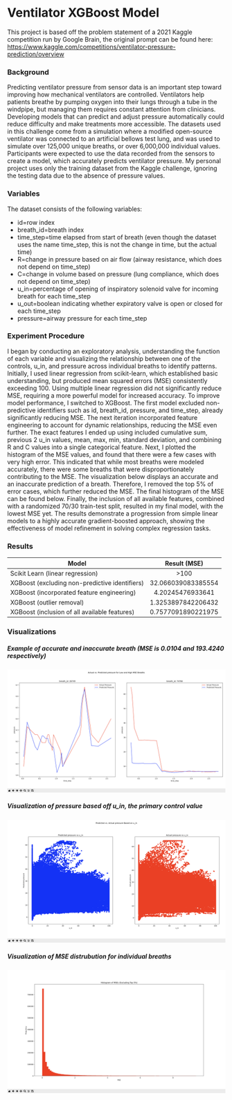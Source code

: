 # Ventilator XGBoost Model 

This project is based off the problem statement of a 2021 Kaggle competition run by Google Brain, the original prompt can be found here: <https://www.kaggle.com/competitions/ventilator-pressure-prediction/overview>

### Background

Predicting ventilator pressure from sensor data is an important step toward improving how mechanical ventilators are controlled. Ventilators help patients breathe by pumping oxygen into their lungs through a tube in the windpipe, but managing them requires constant attention from clinicians. Developing models that can predict and adjust pressure automatically could reduce difficulty and make treatments more accessible. The datasets used in this challenge come from a simulation where a modified open-source ventilator was connected to an artificial bellows test lung, and was used to simulate over 125,000 unique breaths, or over 6,000,000 individual values. Participants were expected to use the data recorded from the sensors to create a model, which accurately predicts ventilator pressure. My personal project uses only the training dataset from the Kaggle challenge, ignoring the testing data due to the absence of pressure values. 

### Variables 

The dataset consists of the following variables:

* id=row index
* breath_id=breath index
* time_step=time elapsed from start of breath (even though the dataset uses the name time_step, this is not the change in time, but the actual time)
* R=change in pressure based on air flow (airway resistance, which does not depend on time_step)
* C=change in volume based on pressure (lung compliance, which does not depend on time_step)
* u_in=percentage of opening of inspiratory solenoid valve for incoming breath for each time_step
* u_out=boolean indicating whether expiratory valve is open or closed for each time_step
* pressure=airway pressure for each time_step

### Experiment Procedure

I began by conducting an exploratory analysis, understanding the function of each variable and visualizing the relationship between one of the controls, u_in, and pressure across individual breaths to identify patterns.
​Initially, I used linear regression from scikit-learn, which established basic understanding, but produced mean squared errors (MSE) consistently exceeding 100. Using multiple linear regression did not significantly reduce MSE, requiring a more powerful model for increased accuracy. To improve model performance, I switched to XGBoost. The first model excluded non-predictive identifiers such as id, breath_id, pressure, and time_step, already significantly reducing MSE. The next iteration incorporated feature engineering to account for dynamic relationships, reducing the MSE even further. The exact features I ended up using included cumulative sum, previous 2 u_in values, mean, max, min, standard deviation, and combining R and C values into a single categorical feature. Next, I plotted the histogram of the MSE values, and found that there were a few cases with very high error. This indicated that while most breaths were modeled accurately, there were some breaths that were disproportionately contributing to the MSE. The visualization below displays an accurate and an inaccurate prediction of a breath. Therefore, I removed the top 5% of error cases, which further reduced the MSE. The final histogram of the MSE can be found below. Finally, the inclusion of all available features, combined with a randomized 70/30 train-test split, resulted in my final model, with the lowest MSE yet. The results demonstrate a progression from simple linear models to a highly accurate gradient-boosted approach, showing the effectiveness of model refinement in solving complex regression tasks.

### Results

| Model        | Result (MSE)  |
| ------------- |:-------------:|
| Scikit Learn (linear regression)    |  >100 |
| XGBoost (excluding non-predictive identifiers)      | 32.066039083385554     |
| XGBoost (incorporated feature engineering) | 4.20245476933641      |
| XGBoost (outlier removal) | 1.3253897842206432     |
| XGBoost (inclusion of all available features) | 0.7577091890221975      |

### Visualizations

##### Example of accurate and inaccurate breath (MSE is 0.0104 and 193.4240 respectively)
![alt text](https://github.com/nihard21/Ventilator-xgboost-Model/blob/main/visualizations/mse_examples.png?raw=true)

##### Visualization of pressure based off u_in, the primary control value
![alt text](https://github.com/nihard21/Ventilator-xgboost-Model/blob/main/visualizations/overall_prediction.png?raw=true)

##### Visualization of MSE distrubution for individual breaths
![alt text](https://github.com/nihard21/Ventilator-xgboost-Model/blob/main/visualizations/mse_distributions.png?raw=true)
